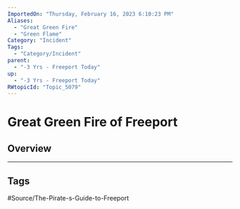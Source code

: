 ```yaml
---
ImportedOn: "Thursday, February 16, 2023 6:10:23 PM"
Aliases:
  - "Great Green Fire"
  - "Green Flame"
Category: "Incident"
Tags:
  - "Category/Incident"
parent:
  - "-3 Yrs - Freeport Today"
up:
  - "-3 Yrs - Freeport Today"
RWtopicId: "Topic_5079"
---
```

# Great Green Fire of Freeport
## Overview

---
## Tags
#Source/The-Pirate-s-Guide-to-Freeport

